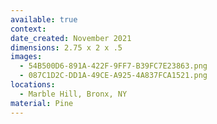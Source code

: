 ```yaml
---
available: true
context:
date_created: November 2021
dimensions: 2.75 x 2 x .5
images:
  - 54B500D6-891A-422F-9FF7-B39FC7E23863.png
  - 087C1D2C-DD1A-49CE-A925-4A837FCA1521.png
locations:
  - Marble Hill, Bronx, NY
material: Pine
---
```


